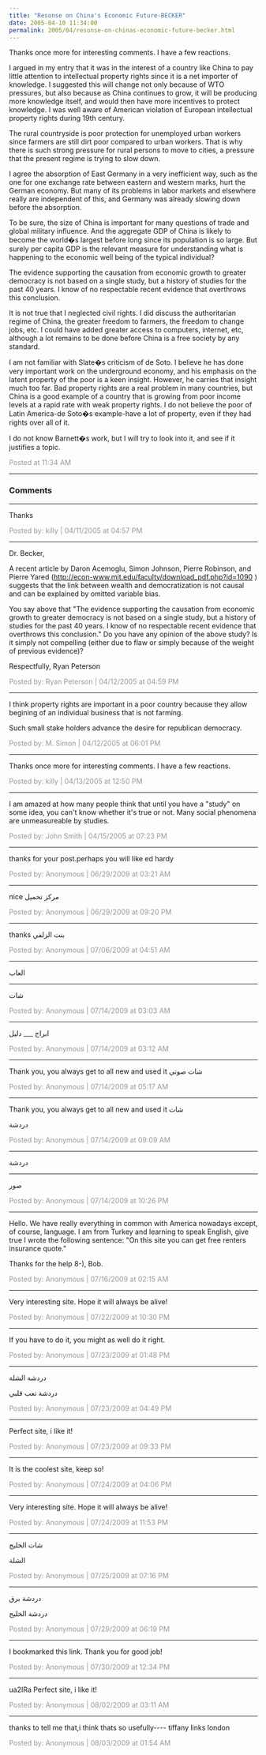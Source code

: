 ```yaml
---
title: "Resonse on China's Economic Future-BECKER"
date: 2005-04-10 11:34:00
permalink: 2005/04/resonse-on-chinas-economic-future-becker.html
---
```

Thanks once more for interesting comments. I have a few reactions.

I argued in my entry that it was in the interest of a country like China to pay little attention to intellectual property rights since it is a net importer of knowledge. I suggested this will change not only because of WTO pressures, but also because as China continues to grow, it will be producing more knowledge itself, and would then have more incentives to protect knowledge. I was well aware of American violation of European intellectual property rights during 19th century.

The rural countryside is poor protection for unemployed urban workers since farmers are still dirt poor compared to urban workers. That is why there is such strong pressure for rural persons to move to cities, a pressure that the present regime is trying to slow down. 

I agree the absorption of East Germany in a very inefficient way, such as the one for one  exchange rate between eastern and western marks, hurt the German economy. But many of its problems in labor markets and elsewhere really are independent of this, and Germany was already slowing down before the absorption.

To be sure, the size of China is important for many questions of trade and global military influence. And the aggregate GDP of China is likely to become the world�s largest before long since its population is so large. But surely per capita GDP is the relevant measure for understanding what is happening to the economic well being of the typical individual?

The evidence supporting the causation from economic growth to greater democracy is not based on a single study, but a history of studies for the past 40 years. I know of no respectable recent evidence that overthrows this conclusion.

It is not true that I neglected civil rights. I did discuss the authoritarian regime of China, the greater freedom to farmers, the freedom to change jobs, etc. I could have added greater access to computers, internet, etc, although a lot remains to be done before China is a free society by any standard.

I am not familiar with Slate�s criticism of de Soto. I believe he has done very important work on the underground economy, and his emphasis on the latent property of the poor is a keen insight. However, he carries that insight much too far. Bad property rights are a real problem in many countries, but China is a good example of a country that is growing from poor income levels at a rapid rate with weak property rights. I do not believe the poor of Latin America-de Soto�s example-have a lot of property, even if they had rights over all of it. 

I do not know Barnett�s work, but I will try to look into it, and see if it justifies a topic.

<span style="color:#999">Posted at 11:34 AM</span>

<!-- more -->

---

### Comments

---

Thanks

<span style="color:#999">Posted by: killy | 04/11/2005 at 04:57 PM</span>

---

Dr. Becker,

A recent article by Daron Acemoglu, Simon Johnson, Pierre Robinson, and Pierre Yared (http://econ-www.mit.edu/faculty/download_pdf.php?id=1090 ) suggests that the link between wealth and democratization is not causal and can be explained by omitted variable bias.  

You say above that "The evidence supporting the causation from economic growth to greater democracy is not based on a single study, but a history of studies for the past 40 years. I know of no respectable recent evidence that overthrows this conclusion."  Do you have any opinion of the above study?  Is it simply not compelling (either due to flaw or simply because of the weight of previous evidence)?  

Respectfully,
Ryan Peterson

<span style="color:#999">Posted by: Ryan Peterson | 04/12/2005 at 04:59 PM</span>

---

I think property rights are important in a poor country because they allow  begining of an individual business that is not farming.

Such small stake holders advance the desire for republican democracy.

<span style="color:#999">Posted by: M. Simon | 04/12/2005 at 06:01 PM</span>

---

Thanks once more for interesting comments. I have a few reactions.

<span style="color:#999">Posted by: killy | 04/13/2005 at 12:50 PM</span>

---

I am amazed at how many people think that until you have a "study" on some idea, you can't know whether it's true or not.  Many social phenomena are unmeasureable by studies.

<span style="color:#999">Posted by: John Smith | 04/15/2005 at 07:23 PM</span>

---


thanks for your post.perhaps you will like ed hardy

<span style="color:#999">Posted by: Anonymous | 06/29/2009 at 03:21 AM</span>

---

nice
مركز تحميل

<span style="color:#999">Posted by: Anonymous | 06/29/2009 at 09:20 PM</span>

---

thanks
بنت الزلفي

<span style="color:#999">Posted by: Anonymous | 07/06/2009 at 04:51 AM</span>

---

العاب
___
شات

<span style="color:#999">Posted by: Anonymous | 07/14/2009 at 03:03 AM</span>

---

ابراج
				___
				دليل

<span style="color:#999">Posted by: Anonymous | 07/14/2009 at 03:12 AM</span>

---


Thank you, you always get to all new and used it 
شات صوتي

<span style="color:#999">Posted by: Anonymous | 07/14/2009 at 05:17 AM</span>

---

Thank you, you always get to all new and used it 
شات 

دردشة

<span style="color:#999">Posted by: Anonymous | 07/14/2009 at 09:09 AM</span>

---

دردشة
___
صور

<span style="color:#999">Posted by: Anonymous | 07/14/2009 at 10:26 PM</span>

---

Hello. We have really everything in common with America nowadays except, of course, language.
I am from Turkey and learning to speak English, give true I wrote the following sentence: "On this site you can get free renters insurance quote."

Thanks for the help 8-), Bob.

<span style="color:#999">Posted by: Anonymous | 07/16/2009 at 02:15 AM</span>

---

Very interesting site. Hope it will always be alive!

<span style="color:#999">Posted by: Anonymous | 07/22/2009 at 10:30 PM</span>

---

If you have to do it, you might as well do it right.

<span style="color:#999">Posted by: Anonymous | 07/23/2009 at 01:48 PM</span>

---

دردشة الشلة 


دردشة تعب قلبي

<span style="color:#999">Posted by: Anonymous | 07/23/2009 at 04:49 PM</span>

---

Perfect site, i like it!

<span style="color:#999">Posted by: Anonymous | 07/23/2009 at 09:33 PM</span>

---

It is the coolest site, keep so!

<span style="color:#999">Posted by: Anonymous | 07/24/2009 at 04:06 PM</span>

---

Very interesting site. Hope it will always be alive!

<span style="color:#999">Posted by: Anonymous | 07/24/2009 at 11:53 PM</span>

---

شات الخليج 

الشلة

<span style="color:#999">Posted by: Anonymous | 07/25/2009 at 07:16 PM</span>

---

دردشة برق 


دردشة الخليج

<span style="color:#999">Posted by: Anonymous | 07/29/2009 at 06:19 PM</span>

---

I bookmarked this link. Thank you for good job!

<span style="color:#999">Posted by: Anonymous | 07/30/2009 at 12:34 PM</span>

---

ua2IRa Perfect site, i like it!

<span style="color:#999">Posted by: Anonymous | 08/02/2009 at 03:11 AM</span>

---

thanks to tell me that,i think thats so usefully----
tiffany 
links london

<span style="color:#999">Posted by: Anonymous | 08/03/2009 at 01:54 AM</span>